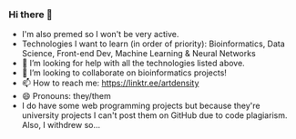 ### Hi there 👋

<!--
**LunaCompSci/LunaCompSci** is a ✨ _special_ ✨ repository because its `README.md` (this file) appears on your GitHub profile.

Here are some ideas to get you started:

- 🔭 I’m currently working on Pre-Med
- 🌱 I’m currently learning ...
- 👯 I’m looking to collaborate on ...
- 🤔 I’m looking for help with ...
- 💬 Ask me about ...
- 📫 How to reach me: https://linktr.ee/artdensity
- 😄 Pronouns: ...
- ⚡ Fun fact: ...
-->

- I'm also premed so I won't be very active. 
- Technologies I want to learn (in order of priority): Bioinformatics, Data Science, Front-end Dev, Machine Learning & Neural Networks
- 🤔 I’m looking for help with all the technologies listed above. 
- 👯 I’m looking to collaborate on bioinformatics projects! 
- 📫 How to reach me: https://linktr.ee/artdensity
- 😄 Pronouns: they/them
- I do have some web programming projects but because they're university projects I can't post them on GitHub due to code plagiarism. Also, I withdrew so... 
